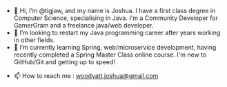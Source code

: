 - 👋 Hi, I’m @tigjaw, and my name is Joshua. I have a first class degree in Computer Science, specialising in Java. I'm a Community Developer for GamerGram and a freelance java/web developer.
- 👀 I’m looking to restart my Java programming career after years working in other fields.
- 🌱 I’m currently learning Spring, web/microservice development, having recently completed a Spring Master Class online course. I'm new to GitHub/Git and getting up to speed!
<!--- - 💞️ I’m looking to collaborate on --->
- 📫 How to reach me : woodyatt.joshua@gmail.com

<!---
tigjaw/tigjaw is a ✨ special ✨ repository because its `README.md` (this file) appears on your GitHub profile.
You can click the Preview link to take a look at your changes.
--->
